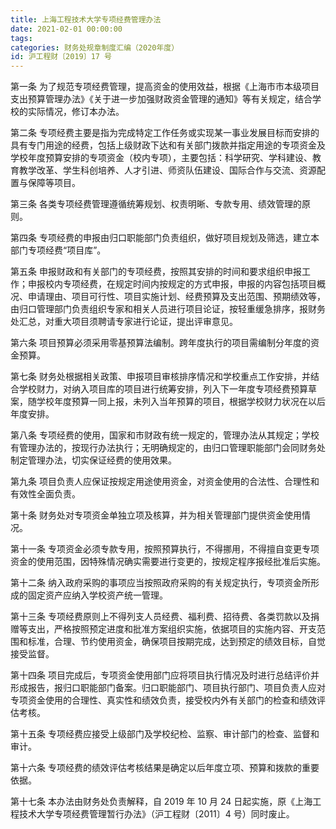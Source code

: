 ```yaml
---
title: 上海工程技术大学专项经费管理办法
date: 2021-02-01 00:00:00
tags: 
categories: 财务处规章制度汇编（2020年度）
id: 沪工程财〔2019〕17 号
---
```


第一条 为了规范专项经费管理，提高资金的使用效益，根据《上海市市本级项目支出预算管理办法》《关于进一步加强财政资金管理的通知》等有关规定，结合学校的实际情况，修订本办法。

第二条 专项经费主要是指为完成特定工作任务或实现某一事业发展目标而安排的具有专门用途的经费，包括上级财政下达和有关部门拨款并指定用途的专项资金及学校年度预算安排的专项资金（校内专项），主要包括：科学研究、学科建设、教育教学改革、学生科创培养、人才引进、师资队伍建设、国际合作与交流、资源配置与保障等项目。

第三条 各类专项经费管理遵循统筹规划、权责明晰、专款专用、绩效管理的原则。

第四条 专项经费的申报由归口职能部门负责组织，做好项目规划及筛选，建立本部门专项经费“项目库”。

第五条 申报财政和有关部门的专项经费，按照其安排的时间和要求组织申报工作；申报校内专项经费，在规定时间内按规定的方式申报，申报的内容包括项目概况、申请理由、项目可行性、项目实施计划、经费预算及支出范围、预期绩效等，由归口管理部门负责组织专家和相关人员进行项目论证，按轻重缓急排序，报财务处汇总，对重大项目须聘请专家进行论证，提出评审意见。

第六条 项目预算必须采用零基预算法编制。跨年度执行的项目需编制分年度的资金预算。

第七条 财务处根据相关政策、申报项目审核排序情况和学校重点工作安排，并结合学校财力，对纳入项目库的项目进行统筹安排，列入下一年度专项经费预算草案，随学校年度预算一同上报，未列入当年预算的项目，根据学校财力状况在以后年度安排。

第八条 专项经费的使用，国家和市财政有统一规定的，管理办法从其规定；学校有管理办法的，按现行办法执行；无明确规定的，由归口管理职能部门会同财务处制定管理办法，切实保证经费的使用效果。

第九条 项目负责人应保证按规定用途使用资金，对资金使用的合法性、合理性和有效性全面负责。

第十条 财务处对专项资金单独立项及核算，并为相关管理部门提供资金使用情况。

第十一条 专项资金必须专款专用，按照预算执行，不得挪用，不得擅自变更专项资金的使用范围，因特殊情况确实需要进行变更的，按规定程序报经批准后实施。

第十二条 纳入政府采购的事项应当按照政府采购的有关规定执行，专项资金所形成的固定资产应纳入学校资产统一管理。

第十三条 专项经费原则上不得列支人员经费、福利费、招待费、各类罚款以及捐赠等支出，严格按照预定进度和批准方案组织实施，依据项目的实施内容、开支范围和标准，合理、节约使用资金，确保项目按期完成，达到预定的绩效目标，自觉接受监督。

第十四条 项目完成后，专项资金使用部门应将项目执行情况及时进行总结评价并形成报告，报归口职能部门备案。归口职能部门、项目执行部门、项目负责人应对专项资金使用的合理性、真实性和绩效负责，接受校内外有关部门的检查和绩效评估考核。

第十五条 专项经费应接受上级部门及学校纪检、监察、审计部门的检查、监督和审计。

第十六条 专项经费的绩效评估考核结果是确定以后年度立项、预算和拨款的重要依据。

第十七条 本办法由财务处负责解释，自 2019 年 10 月 24 日起实施，原《上海工程技术大学专项经费管理暂行办法》（沪工程财〔2011〕4 号）同时废止。
